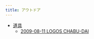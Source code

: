```yaml
---
title: アウトドア
---
```



- [道具](./道具/index.md)
    - [2009-08-11 LOGOS CHABU-DAI](./../../d/2009/08/11/LOGOS_CHABU-DAI.md)




